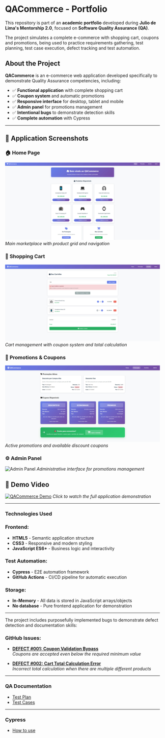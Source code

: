 # QACommerce - Portfolio

This repository is part of an **academic portfolio** developed during **Julio de Lima's Mentorship 2.0**, focused on **Software Quality Assurance (QA)**.  

The project simulates a complete e-commerce with shopping cart, coupons and promotions, being used to practice requirements gathering, test planning, test case execution, defect tracking and test automation.

## **About the Project**

**QACommerce** is an e-commerce web application developed specifically to demonstrate Quality Assurance competencies, including:

- ✅ **Functional application** with complete shopping cart
- ✅ **Coupon system** and automatic promotions  
- ✅ **Responsive interface** for desktop, tablet and mobile
- ✅ **Admin panel** for promotions management
- ✅ **Intentional bugs** to demonstrate detection skills
- ✅ **Complete automation** with Cypress

---

## 📸 **Application Screenshots**

### 🏠 **Home Page**
![QACommerce Home Page](docs/images/home-page.png)
*Main marketplace with product grid and navigation*

### 🛒 **Shopping Cart**  
![Shopping Cart](docs/images/shopping-cart.png)
*Cart management with coupon system and total calculation*

### 🎯 **Promotions & Coupons**
![Promotions Page](docs/images/promotions-page.png)
*Active promotions and available discount coupons*

### ⚙️ **Admin Panel**
![Admin Panel](docs/images/admin-panel.png)
*Administrative interface for promotions management*

## 🎥 **Demo Video**

[![QACommerce Demo](docs/images/video-thumbnail.png)](https://www.loom.com/share/659354bf544e48b9a5ad612884d7b52b?sid=e6d244e5-6786-41a1-b976-3589a2182ff0)
*Click to watch the full application demonstration*

---

### **Technologies Used**

### **Frontend:**
- **HTML5** - Semantic application structure
- **CSS3** - Responsive and modern styling
- **JavaScript ES6+** - Business logic and interactivity

### **Test Automation:**
- **Cypress** - E2E automation framework
- **GitHub Actions** - CI/CD pipeline for automatic execution

### **Storage:**
- **In-Memory** - All data is stored in JavaScript arrays/objects
- **No database** - Pure frontend application for demonstration

---

The project includes purposefully implemented bugs to demonstrate defect detection and documentation skills:

### **GitHub Issues:**
- **[DEFECT #001: Coupon Validation Bypass](https://github.com/camilagomo/camila-portifolio/issues/3)**  
  *Coupons are accepted even below the required minimum value*

- **[DEFECT #002: Cart Total Calculation Error](https://github.com/camilagomo/camila-portifolio/issues/4)**  
  *Incorrect total calculation when there are multiple different products*

---

### **QA Documentation**
- [Test Plan](https://github.com/camilagomo/camila-portifolio/wiki/Test%E2%80%90plan:-Shopping-Cart-&-Promotions-Requirements)
- [Test Cases](https://github.com/camilagomo/camila-portifolio/wiki/Test-Cases)

---

### **Cypress**
- [How to use](cypress/README.md)
